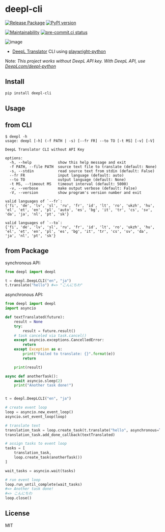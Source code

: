 # deepl-cli

[![Release Package](
  https://github.com/eggplants/deepl-cli/workflows/Release%20Package/badge.svg
  )](
  https://github.com/eggplants/deepl-cli/actions/runs/345738487
) [![PyPI version](
  https://badge.fury.io/py/deepl-cli.svg
  )](
  https://badge.fury.io/py/deepl-cli
)

[![Maintainability](
  https://api.codeclimate.com/v1/badges/a56630914df8538ca93b/maintainability
  )](
  https://codeclimate.com/github/eggplants/deepl-cli/maintainability
) [![pre-commit.ci status](
  https://results.pre-commit.ci/badge/github/eggplants/deepl-cli/master.svg
  )](
  https://results.pre-commit.ci/latest/github/eggplants/deepl-cli/master
)

![image](https://user-images.githubusercontent.com/42153744/159145088-752decf7-8736-44c3-86aa-37fd0cee83df.png)

- [DeepL Translator](https://www.deepl.com/translator) CLI using [playwright-python](https://github.com/microsoft/playwright-python)

Note: *This project works without DeepL API key. With DeepL API, use [DeepLcom/deepl-python](https://github.com/DeepLcom/deepl-python)*

## Install

```bash
pip install deepl-cli
```

## Usage

## from CLI

```shellsession
$ deepl -h
usage: deepl [-h] (-f PATH | -s) [--fr FR] --to TO [-t MS] [-v] [-V]

DeepL Translator CLI without API Key

options:
  -h, --help            show this help message and exit
  -f PATH, --file PATH  source text file to translate (default: None)
  -s, --stdin           read source text from stdin (default: False)
  --fr FR               input language (default: auto)
  --to TO               output language (default: None)
  -t MS, --timeout MS   timeout interval (default: 5000)
  -v, --verbose         make output verbose (default: False)
  -V, --version         show program's version number and exit

valid languages of `--fr`:
{'fi', 'de', 'lv', 'sl', 'ru', 'fr', 'id', 'lt', 'ro', 'ukzh', 'hu', 'el', 'et', 'en', 'pl', 'auto', 'es', 'bg', 'it', 'tr', 'cs', 'sv', 'da', 'ja', 'nl', 'pt', 'sk'}

valid languages of `--to`:
{'fi', 'de', 'lv', 'sl', 'ru', 'fr', 'id', 'lt', 'ro', 'ukzh', 'hu', 'el', 'et', 'en', 'pl', 'es', 'bg', 'it', 'tr', 'cs', 'sv', 'da', 'ja', 'nl', 'pt', 'sk'}
```

## from Package

synchronous API:
```python
from deepl import deepl

t = deepl.DeepLCLI("en", "ja")
t.translate("hello") #=> "こんにちわ"
```

asynchronous API:
```python
from deepl import deepl
import asyncio

def textTranslated(future):
    result = None
    try:
        result = future.result()
    # task canceled via task.cancel()
    except asyncio.exceptions.CancelledError:
        return
    except Exception as e:
        print("Failed to translate: {}".format(e))
        return

    print(result)

async def anotherTask():
    await asyncio.sleep(2)
    print("Another task done!")


t = deepl.DeepLCLI("en", "ja")

# create event loop
loop = asyncio.new_event_loop()
asyncio.set_event_loop(loop)

# translate text
translation_task = loop.create_task(t.translate("hello", asynchronous=True))
translation_task.add_done_callback(textTranslated)

# assign tasks to event loop
tasks = [
    translation_task,
    loop.create_task(anotherTask())
]

wait_tasks = asyncio.wait(tasks)

# run event loop
loop.run_until_complete(wait_tasks)
#=> Another task done!
#=> こんにちわ
loop.close()
```

## License

MIT

